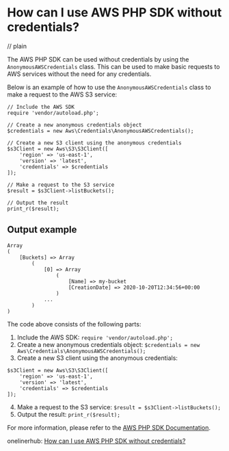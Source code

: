 # How can I use AWS PHP SDK without credentials?
// plain

The AWS PHP SDK can be used without credentials by using the `AnonymousAWSCredentials` class. This can be used to make basic requests to AWS services without the need for any credentials.

Below is an example of how to use the `AnonymousAWSCredentials` class to make a request to the AWS S3 service:

```
// Include the AWS SDK
require 'vendor/autoload.php';

// Create a new anonymous credentials object
$credentials = new Aws\Credentials\AnonymousAWSCredentials();

// Create a new S3 client using the anonymous credentials
$s3Client = new Aws\S3\S3Client([
    'region' => 'us-east-1',
    'version' => 'latest',
    'credentials' => $credentials
]);

// Make a request to the S3 service
$result = $s3Client->listBuckets();

// Output the result
print_r($result);
```

## Output example

```
Array
(
    [Buckets] => Array
        (
            [0] => Array
                (
                    [Name] => my-bucket
                    [CreationDate] => 2020-10-20T12:34:56+00:00
                )
            ...
        )
)
```

The code above consists of the following parts:

1. Include the AWS SDK: `require 'vendor/autoload.php';`
2. Create a new anonymous credentials object: `$credentials = new Aws\Credentials\AnonymousAWSCredentials();`
3. Create a new S3 client using the anonymous credentials:
```
$s3Client = new Aws\S3\S3Client([
    'region' => 'us-east-1',
    'version' => 'latest',
    'credentials' => $credentials
]);
```
4. Make a request to the S3 service: `$result = $s3Client->listBuckets();`
5. Output the result: `print_r($result);`

For more information, please refer to the [AWS PHP SDK Documentation](https://docs.aws.amazon.com/aws-sdk-php/v3/guide/guide/credentials.html).

onelinerhub: [How can I use AWS PHP SDK without credentials?](https://onelinerhub.com/php-aws/how-can-i-use-aws-php-sdk-without-credentials)